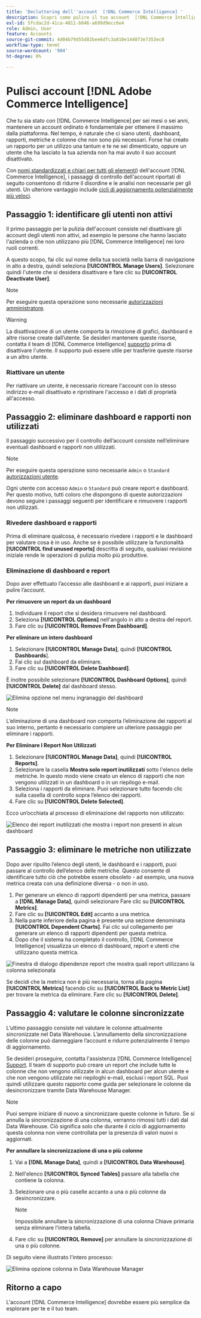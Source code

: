 ```yaml
---
title: 'Decluttering dell''account  [!DNL Commerce Intelligence] '
description: Scopri come pulire il tuo account  [!DNL Commerce Intelligence] .
exl-id: 5fcdac2d-41ca-4011-b646-a699d9ecc6e4
role: Admin, User
feature: Accounts
source-git-commit: 4d04b79d55d02bee6dfc3a810e144073e7353ec0
workflow-type: tm+mt
source-wordcount: '904'
ht-degree: 0%

---
```


# Pulisci account [!DNL Adobe Commerce Intelligence]

Che tu sia stato con [!DNL Commerce Intelligence] per sei mesi o sei anni, mantenere un account ordinato è fondamentale per ottenere il massimo dalla piattaforma. Nel tempo, è naturale che ci siano utenti, dashboard, rapporti, metriche e colonne che non sono più necessari. Forse hai creato un rapporto per un utilizzo una tantum e te ne sei dimenticato, oppure un utente che ha lasciato la tua azienda non ha mai avuto il suo account disattivato.

Con [nomi standardizzati e chiari per tutti gli elementi](../best-practices/naming-elements.md)) dell&#39;account [!DNL Commerce Intelligence], i passaggi di controllo dell&#39;account riportati di seguito consentono di ridurre il disordine e le analisi non necessarie per gli utenti. Un ulteriore vantaggio include [cicli di aggiornamento potenzialmente più veloci](../best-practices/reduce-update-cycle-time.md).

## Passaggio 1: identificare gli utenti non attivi

Il primo passaggio per la pulizia dell&#39;account consiste nel disattivare gli account degli utenti non attivi, ad esempio le persone che hanno lasciato l&#39;azienda o che non utilizzano più [!DNL Commerce Intelligence] nei loro ruoli correnti.

A questo scopo, fai clic sul nome della tua società nella barra di navigazione in alto a destra, quindi seleziona **[!UICONTROL Manage Users]**. Selezionare quindi l&#39;utente che si desidera disattivare e fare clic su **[!UICONTROL Deactivate User]**.

>[!NOTE]
>
>Per eseguire questa operazione sono necessarie [autorizzazioni amministratore](../administrator/user-management/user-management.md).

>[!WARNING]
>
>La disattivazione di un utente comporta la rimozione di grafici, dashboard e altre risorse create dall’utente. Se desideri mantenere queste risorse, contatta il team di [!DNL Commerce Intelligence] [supporto](../guide-overview.md#Submitting-a-Support-Ticket) prima di disattivare l&#39;utente. Il supporto può essere utile per trasferire queste risorse a un altro utente.

### Riattivare un utente

Per riattivare un utente, è necessario ricreare l&#39;account con lo stesso indirizzo e-mail disattivato e ripristinare l&#39;accesso e i dati di proprietà all&#39;accesso.

## Passaggio 2: eliminare dashboard e rapporti non utilizzati

Il passaggio successivo per il controllo dell’account consiste nell’eliminare eventuali dashboard e rapporti non utilizzati.

>[!NOTE]
>
>Per eseguire questa operazione sono necessarie `Admin` o `Standard` [autorizzazioni utente](../administrator/user-management/user-management.md).

Ogni utente con accesso `Admin` o `Standard` può creare report e dashboard. Per questo motivo, tutti coloro che dispongono di queste autorizzazioni devono seguire i passaggi seguenti per identificare e rimuovere i rapporti non utilizzati.

### Rivedere dashboard e rapporti

Prima di eliminare qualcosa, è necessario rivedere i rapporti e le dashboard per valutare cosa è in uso. Anche se è possibile utilizzare la funzionalità **[!UICONTROL find unused reports]** descritta di seguito, qualsiasi revisione iniziale rende le operazioni di pulizia molto più produttive.

### Eliminazione di dashboard e report

Dopo aver effettuato l’accesso alle dashboard e ai rapporti, puoi iniziare a pulire l’account.

**Per rimuovere un report da un dashboard**

1. Individuare il report che si desidera rimuovere nel dashboard.
1. Seleziona **[!UICONTROL Options]** nell&#39;angolo in alto a destra del report.
1. Fare clic su **[!UICONTROL Remove From Dashboard]**.

**Per eliminare un intero dashboard**

1. Selezionare **[!UICONTROL Manage Data]**, quindi **[!UICONTROL Dashboards**].
1. Fai clic sul dashboard da eliminare.
1. Fare clic su **[!UICONTROL Delete Dashboard]**.

È inoltre possibile selezionare **[!UICONTROL Dashboard Options]**, quindi **[!UICONTROL Delete]** dal dashboard stesso.

![Elimina opzione nel menu ingranaggio del dashboard](../../mbi/assets/Delete_from_dashboard.png)

>[!NOTE]
>
>L’eliminazione di una dashboard non comporta l’eliminazione dei rapporti al suo interno, pertanto è necessario compiere un ulteriore passaggio per eliminare i rapporti.

**Per Eliminare I Report Non Utilizzati**

1. Selezionare **[!UICONTROL Manage Data]**, quindi **[!UICONTROL Reports]**.
1. Selezionare la casella **Mostra solo report inutilizzati** sotto l&#39;elenco delle metriche. In questo modo viene creato un elenco di rapporti che non vengono utilizzati in un dashboard o in un riepilogo e-mail.
1. Seleziona i rapporti da eliminare. Puoi selezionare tutto facendo clic sulla casella di controllo sopra l’elenco dei rapporti.
1. Fare clic su **[!UICONTROL Delete Selected]**.

Ecco un’occhiata al processo di eliminazione del rapporto non utilizzato:

![Elenco dei report inutilizzati che mostra i report non presenti in alcun dashboard](../../mbi/assets/unused_reports.png)

## Passaggio 3: eliminare le metriche non utilizzate

Dopo aver ripulito l’elenco degli utenti, le dashboard e i rapporti, puoi passare al controllo dell’elenco delle metriche. Questo consente di identificare tutto ciò che potrebbe essere obsoleto - ad esempio, una nuova metrica creata con una definizione diversa - o non in uso.

1. Per generare un elenco di rapporti dipendenti per una metrica, passare a **[!DNL Manage Data]**, quindi selezionare Fare clic su **[!UICONTROL Metrics]**.
1. Fare clic su **[!UICONTROL Edit]** accanto a una metrica.
1. Nella parte inferiore della pagina è presente una sezione denominata **[!UICONTROL Dependent Charts]**. Fai clic sul collegamento per generare un elenco di rapporti dipendenti per questa metrica.
1. Dopo che il sistema ha completato il controllo, [!DNL Commerce Intelligence] visualizza un elenco di dashboard, report e utenti che utilizzano questa metrica.

![Finestra di dialogo dipendenze report che mostra quali report utilizzano la colonna selezionata](../../mbi/assets/report_dependecies.png)

Se decidi che la metrica non è più necessaria, torna alla pagina **[!UICONTROL Metrics]** facendo clic su **[!UICONTROL Back to Metric List]** per trovare la metrica da eliminare. Fare clic su **[!UICONTROL Delete]**.

## Passaggio 4: valutare le colonne sincronizzate

L’ultimo passaggio consiste nel valutare le colonne attualmente sincronizzate nel Data Warehouse. L’annullamento della sincronizzazione delle colonne può danneggiare l’account e ridurre potenzialmente il tempo di aggiornamento.

Se desideri proseguire, contatta l&#39;assistenza [!DNL Commerce Intelligence] [Support](../guide-overview.md#Submitting-a-Support-Ticket). Il team di supporto può creare un report che include tutte le colonne che non vengono utilizzate in alcun dashboard per alcun utente e che non vengono utilizzate nei riepiloghi e-mail, esclusi i report SQL. Puoi quindi utilizzare questo rapporto come guida per selezionare le colonne da desincronizzare tramite Data Warehouse Manager.

>[!NOTE]
>
>Puoi sempre iniziare di nuovo a sincronizzare queste colonne in futuro. Se si annulla la sincronizzazione di una colonna, verranno rimossi tutti i dati dal Data Warehouse. Ciò significa solo che durante il ciclo di aggiornamento questa colonna non viene controllata per la presenza di valori nuovi o aggiornati.

**Per annullare la sincronizzazione di una o più colonne**

1. Vai a **[!DNL Manage Data]**, quindi a **[!UICONTROL Data Warehouse]**.
1. Nell&#39;elenco **[!UICONTROL Synced Tables]** passare alla tabella che contiene la colonna.
1. Selezionare una o più caselle accanto a una o più colonne da desincronizzare.

   >[!NOTE]
   >
   >Impossibile annullare la sincronizzazione di una colonna Chiave primaria senza eliminare l&#39;intera tabella.

1. Fare clic su **[!UICONTROL Remove]** per annullare la sincronizzazione di una o più colonne.

Di seguito viene illustrato l&#39;intero processo:

![Elimina opzione colonna in Data Warehouse Manager](../../mbi/assets/drop_column.png)

## Ritorno a capo

L&#39;account [!DNL Commerce Intelligence] dovrebbe essere più semplice da esplorare per te e il tuo team.
